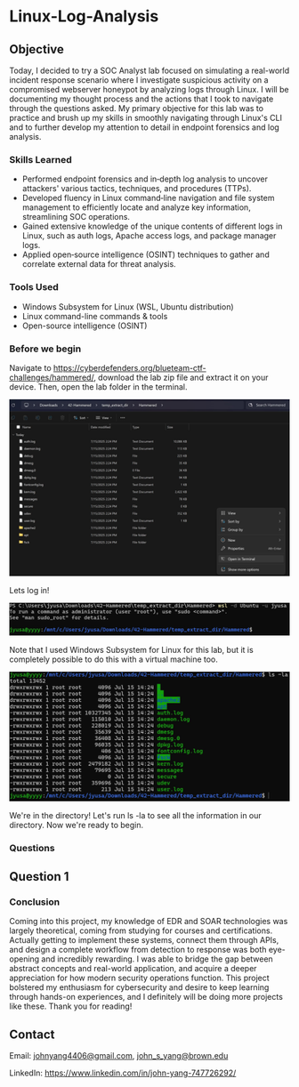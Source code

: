 # Linux-Log-Analysis

## Objective

Today, I decided to try a SOC Analyst lab focused on simulating a real-world incident response scenario where I investigate suspicious activity on a compromised webserver honeypot by analyzing logs through Linux. I will be documenting my thought process and the actions that I took to navigate through the questions asked. My primary objective for this lab was to practice and brush up my skills in smoothly navigating through Linux's CLI and to further develop my attention to detail in endpoint forensics and log analysis.

### Skills Learned

- Performed endpoint forensics and in‑depth log analysis to uncover attackers' various tactics, techniques, and procedures (TTPs).
- Developed fluency in Linux command‑line navigation and file system management to efficiently locate and analyze key information, streamlining SOC operations.
- Gained extensive knowledge of the unique contents of different logs in Linux, such as auth logs, Apache access logs, and package manager logs.
- Applied open‑source intelligence (OSINT) techniques to gather and correlate external data for threat analysis.

### Tools Used

- Windows Subsystem for Linux (WSL, Ubuntu distribution)
- Linux command-line commands & tools
- Open-source intelligence (OSINT)
  
### Before we begin

Navigate to https://cyberdefenders.org/blueteam-ctf-challenges/hammered/, download the lab zip file and extract it on your device. Then, open the lab folder in the terminal.

![alt text](OpenInTerminal.jpg)

Lets log in!

![alt text](wsllogin.jpg)

Note that I used Windows Subsystem for Linux for this lab, but it is completely possible to do this with a virtual machine too.



![alt text](DirectoryLS.jpg)

We're in the directory! Let's run ls -la to see all the information in our directory. Now we're ready to begin.

### Questions

## Question 1



### Conclusion

Coming into this project, my knowledge of EDR and SOAR technologies was largely theoretical, coming from studying for courses and certifications. Actually getting to implement these systems, connect them through APIs, and design a complete workflow from detection to response was both eye-opening and incredibly rewarding. I was able to bridge the gap between abstract concepts and real-world application, and acquire a deeper appreciation for how modern security operations function. This project bolstered my enthusiasm for cybersecurity and desire to keep learning through hands-on experiences, and I definitely will be doing more projects like these. Thank you for reading!

## Contact

Email: <johnyang4406@gmail.com>, <john_s_yang@brown.edu>

LinkedIn: <https://www.linkedin.com/in/john-yang-747726292/>

